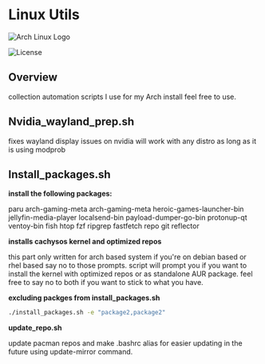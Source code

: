 # Linux Utils

![Arch Linux Logo](https://archlinux.org/favicon.ico)

![License](https://img.shields.io/badge/license-MIT-blue.svg)

## Overview

collection automation scripts I use for my Arch install feel free to use.

## Nvidia_wayland_prep.sh

fixes wayland display issues on nvidia will work with any distro as long as it is using modprob

## Install_packages.sh

**install the following packages:**

paru arch-gaming-meta arch-gaming-meta heroic-games-launcher-bin jellyfin-media-player localsend-bin payload-dumper-go-bin protonup-qt ventoy-bin fish htop fzf ripgrep fastfetch repo git reflector

**installs cachysos kernel and optimized repos**

this part only written for arch based system if you're on debian based or rhel based say no to those prompts.
script will prompt you if you want to install the kernel with optimized repos or as standalone AUR package.
feel free to say no to both if you want to stick to what you have.

**excluding packges from  install_packages.sh**

   ```bash
   ./install_packages.sh -e "package2,package2"
   ```

**update_repo.sh**

update pacman repos and make .bashrc alias for easier updating in the future using update-mirror command.

